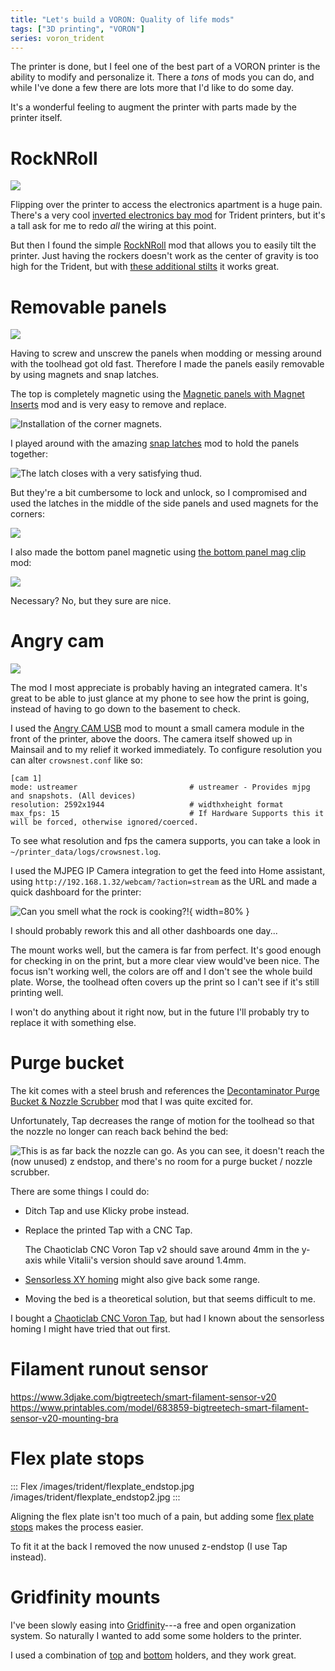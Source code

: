 ```yaml
---
title: "Let's build a VORON: Quality of life mods"
tags: ["3D printing", "VORON"]
series: voron_trident
---
```


The printer is done, but I feel one of the best part of a VORON printer is the ability to modify and personalize it.
There a *tons* of mods you can do, and while I've done a few there are lots more that I'd like to do some day.

It's a wonderful feeling to augment the printer with parts made by the printer itself.

# RockNRoll

![](/images/trident/rocknroll.jpg)

Flipping over the printer to access the electronics apartment is a huge pain.
There's a very cool [inverted electronics bay mod][] for Trident printers, but it's a tall ask for me to redo _all_ the wiring at this point.

But then I found the simple [RockNRoll][] mod that allows you to easily tilt the printer.
Just having the rockers doesn't work as the center of gravity is too high for the Trident, but with [these additional stilts][rock-stilts] it works great.

# Removable panels

![](/images/trident/magnetic_top.jpg)

Having to screw and unscrew the panels when modding or messing around with the toolhead got old fast.
Therefore I made the panels easily removable by using magnets and snap latches.

The top is completely magnetic using the [Magnetic panels with Magnet Inserts][] mod and is very easy to remove and replace.

![Installation of the corner magnets.](/images/trident/corner_jig.jpg)

I played around with the amazing [snap latches][] mod to hold the panels together:

![The latch closes with a very satisfying thud.](/images/trident/snap_latch.jpg)

But they're a bit cumbersome to lock and unlock, so I compromised and used the latches in the middle of the side panels and used magnets for the corners:

![](/images/trident/magnetic_side.jpg)

I also made the bottom panel magnetic using [the bottom panel mag clip][] mod:

[snap latches]: https://mods.vorondesign.com/detail/9Rdnf5vD2oaJLmR7BpAuQ "Printable snap latches for 2020 extrusion"
[the bottom panel mag clip]: https://mods.vorondesign.com/detail/mRnQfulRJGN3pfPBbSjzA "Bottom Panel Mag Clip"
[Magnetic panels with Magnet Inserts]: https://mods.vorondesign.com/detail/GawFyXN2J0rlSecCAJUpZQ "Magnetic panels with Magnet Inserts"

![](/images/trident/magnetic_bottom.jpg)

Necessary?
No, but they sure are nice.

# Angry cam

![](/images/trident/angrycam_mount.jpg)

The mod I most appreciate is probably having an integrated camera.
It's great to be able to just glance at my phone to see how the print is going, instead of having to go down to the basement to check.

I used the [Angry CAM USB][] mod to mount a small camera module in the front of the printer, above the doors.
The camera itself showed up in Mainsail and to my relief it worked immediately.
To configure resolution you can alter `crowsnest.conf` like so:

```
[cam 1]
mode: ustreamer                         # ustreamer - Provides mjpg and snapshots. (All devices)
resolution: 2592x1944                   # widthxheight format
max_fps: 15                             # If Hardware Supports this it will be forced, otherwise ignored/coerced.
```

To see what resolution and fps the camera supports, you can take a look in `~/printer_data/logs/crowsnest.log`.

I used the MJPEG IP Camera integration to get the feed into Home assistant, using `http://192.168.1.32/webcam/?action=stream` as the URL and made a quick dashboard for the printer:

![Can you smell what the rock is cooking?!](/images/trident/ha_galileo.png){ width=80% }

I should probably rework this and all other dashboards one day...

The mount works well, but the camera is far from perfect.
It's good enough for checking in on the print, but a more clear view would've been nice.
The focus isn't working well, the colors are off and I don't see the whole build plate.
Worse, the toolhead often covers up the print so I can't see if it's still printing well.

I won't do anything about it right now, but in the future I'll probably try to replace it with something else.

[Angry CAM USB]: https://mods.vorondesign.com/detail/RYpQW53mtem8Nj1JKqiSQ>

# Purge bucket

The kit comes with a steel brush and references the [Decontaminator Purge Bucket & Nozzle Scrubber][purge] mod that I was quite excited for.

Unfortunately, Tap decreases the range of motion for the toolhead so that the nozzle no longer can reach back behind the bed:

![This is as far back the nozzle can go. As you can see, it doesn't reach the (now unused) z endstop, and there's no room for a purge bucket / nozzle scrubber.](/images/trident/noise_y_reach.jpg)

There are some things I could do:

- Ditch Tap and use Klicky probe instead.

- Replace the printed Tap with a CNC Tap.

  The Chaoticlab CNC Voron Tap v2 should save around 4mm in the y-axis while Vitalii's version should save around 1.4mm.

- [Sensorless XY homing][sensorless] might also give back some range.

- Moving the bed is a theoretical solution, but that seems difficult to me.

I bought a [Chaoticlab CNC Voron Tap][chaotic_tap], but had I known about the sensorless homing I might have tried that out first.

[sensorless]: https://docs.vorondesign.com/community/howto/clee/sensorless_xy_homing.html "Setting Up and Calibrating Sensorless XY Homing"
[chaotic_tap]: https://www.3djake.com/chaoticlab/cnc-voron-tap-black-v2

# Filament runout sensor

<https://www.3djake.com/bigtreetech/smart-filament-sensor-v20>
<https://www.printables.com/model/683859-bigtreetech-smart-filament-sensor-v20-mounting-bra>

# Flex plate stops

::: Flex
/images/trident/flexplate_endstop.jpg
/images/trident/flexplate_endstop2.jpg
:::

Aligning the flex plate isn't too much of a pain, but adding some [flex plate stops][] makes the process easier.

To fit it at the back I removed the now unused z-endstop (I use Tap instead).

[flex plate stops]: https://www.printables.com/model/411428-voron-24-flex-plate-stops>

# Gridfinity mounts

I've been slowly easing into [Gridfinity][]---a free and open organization system.
So naturally I wanted to add some some holders to the printer.

I used a combination of [top][top-gridfinity] and [bottom][bottom-gridfinity] holders, and they work great.

[Noctua FN-A6x25]: https://noctua.at/en/nf-a6x25-flx
[4pin]: https://www.nicksherlock.com/2022/01/driving-a-4-pin-computer-pwm-fan-on-the-btt-octopus-using-klipper/
[noctua-pins]: https://faqs.noctua.at/en/support/solutions/articles/101000081757
[nevermore-trident]: https://www.ldomotion.com/p/guide/Nevermore-V5-Duo--Trident
[purge]: https://github.com/VoronDesign/VoronUsers/tree/master/orphaned_mods/printer_mods/edwardyeeks/Decontaminator_Purge_Bucket_%26_Nozzle_Scrubber
[inverted electronics bay mod]: https://github.com/VoronDesign/VoronUsers/tree/master/printer_mods/LoganFraser/TridentInvertedElectronics
[RockNRoll]: https://mods.vorondesign.com/detail/tiIhFDTh9tHJY0JNJK9A
[rock-stilts]: https://www.printables.com/model/638776-voron-rocknroll-mod-stilts/files
[Gridfinity]: https://www.youtube.com/watch?v=ra_9zU-mnl8
[top-gridfinity]: https://www.printables.com/model/175108-gridfinity-holder-for-voron-printers-2020-extrusio
[bottom-gridfinity]: https://www.printables.com/model/431489-gridfinity-mount-for-2020-extrusions-voron-printer
